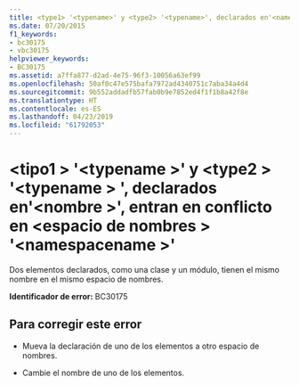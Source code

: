 ```yaml
---
title: <type1> '<typename>' y <type2> '<typename>', declarados en'<name>', entran en conflicto en <namespace> '<namespacename>'
ms.date: 07/20/2015
f1_keywords:
- bc30175
- vbc30175
helpviewer_keywords:
- BC30175
ms.assetid: a7ffa877-d2ad-4e75-96f3-10056a63ef99
ms.openlocfilehash: 50af0c47e575bafa7972ad4340751c7aba34a4d4
ms.sourcegitcommit: 9b552addadfb57fab0b9e7852ed4f1f1b8a42f8e
ms.translationtype: HT
ms.contentlocale: es-ES
ms.lasthandoff: 04/23/2019
ms.locfileid: "61792053"
---
```

# <a name="type1-typename-and-type2-typename-declared-in-name-conflict-in-namespace-namespacename"></a>\<tipo1 > '\<typename >' y \<type2 > '\<typename > ', declarados en'\<nombre >', entran en conflicto en \<espacio de nombres > '\<namespacename >'
Dos elementos declarados, como una clase y un módulo, tienen el mismo nombre en el mismo espacio de nombres.  
  
 **Identificador de error:** BC30175  
  
## <a name="to-correct-this-error"></a>Para corregir este error  
  
- Mueva la declaración de uno de los elementos a otro espacio de nombres.  
  
- Cambie el nombre de uno de los elementos.